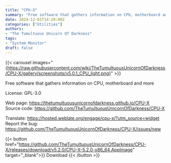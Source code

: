 ```yaml
---
title: "CPU-X"
summary: "Free software that gathers information on CPU, motherboard and more."
date: 2024-12-01T14:29:00Z
categories: ["Utilities"]
authors:
- "The Tumultuous Unicorn Of Darkness"
tags: 
- "System Monitor"
draft: false
---
```


{{< carousel images="{https://raw.githubusercontent.com/wiki/TheTumultuousUnicornOfDarkness/CPU-X/gallery/screenshots/v5.0.1_CPU_light.png}" >}}

Free software that gathers information on CPU, motherboard and more

License: GPL-3.0

Web page: <https://thetumultuousunicornofdarkness.github.io/CPU-X>  
Source code: <https://github.com/TheTumultuousUnicornOfDarkness/CPU-X>

Translate: <https://hosted.weblate.org/engage/cpu-x/?utm_source=widget>  
Report the bug: <https://github.com/TheTumultuousUnicornOfDarkness/CPU-X/issues/new>  

{{< button href="https://github.com/TheTumultuousUnicornOfDarkness/CPU-X/releases/download/v5.2.0/CPU-X-5.2.0-x86_64.AppImage" target="_blank">}}
Download
{{< /button >}}